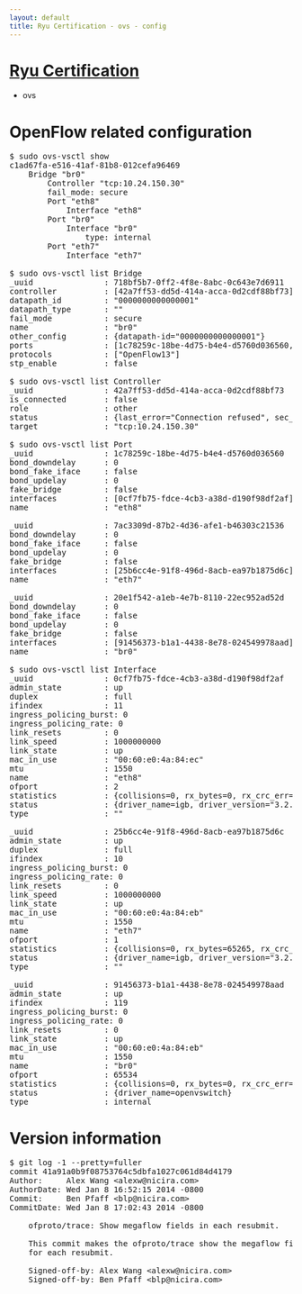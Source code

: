 ```yaml
---
layout: default
title: Ryu Certification - ovs - config
---
```

# [Ryu Certification](http://osrg.github.io/ryu/certification.html)
* ovs 

# OpenFlow related configuration
<pre>
$ sudo ovs-vsctl show
c1ad67fa-e516-41af-81b8-012cefa96469
    Bridge "br0"
        Controller "tcp:10.24.150.30"
        fail_mode: secure
        Port "eth8"
            Interface "eth8"
        Port "br0"
            Interface "br0"
                type: internal
        Port "eth7"
            Interface "eth7"

$ sudo ovs-vsctl list Bridge
_uuid               : 718bf5b7-0ff2-4f8e-8abc-0c643e7d6911
controller          : [42a7ff53-dd5d-414a-acca-0d2cdf88bf73]
datapath_id         : "0000000000000001"
datapath_type       : ""
fail_mode           : secure
name                : "br0"
other_config        : {datapath-id="0000000000000001"}
ports               : [1c78259c-18be-4d75-b4e4-d5760d036560, 20e1f542-a1eb-4e7b-8110-22ec952ad52d, 7ac3309d-87b2-4d36-afe1-b46303c21536]
protocols           : ["OpenFlow13"]
stp_enable          : false

$ sudo ovs-vsctl list Controller
_uuid               : 42a7ff53-dd5d-414a-acca-0d2cdf88bf73
is_connected        : false
role                : other
status              : {last_error="Connection refused", sec_since_connect="352", sec_since_disconnect="0", state=BACKOFF}
target              : "tcp:10.24.150.30"

$ sudo ovs-vsctl list Port
_uuid               : 1c78259c-18be-4d75-b4e4-d5760d036560
bond_downdelay      : 0
bond_fake_iface     : false
bond_updelay        : 0
fake_bridge         : false
interfaces          : [0cf7fb75-fdce-4cb3-a38d-d190f98df2af]
name                : "eth8"

_uuid               : 7ac3309d-87b2-4d36-afe1-b46303c21536
bond_downdelay      : 0
bond_fake_iface     : false
bond_updelay        : 0
fake_bridge         : false
interfaces          : [25b6cc4e-91f8-496d-8acb-ea97b1875d6c]
name                : "eth7"

_uuid               : 20e1f542-a1eb-4e7b-8110-22ec952ad52d
bond_downdelay      : 0
bond_fake_iface     : false
bond_updelay        : 0
fake_bridge         : false
interfaces          : [91456373-b1a1-4438-8e78-024549978aad]
name                : "br0"

$ sudo ovs-vsctl list Interface
_uuid               : 0cf7fb75-fdce-4cb3-a38d-d190f98df2af
admin_state         : up
duplex              : full
ifindex             : 11
ingress_policing_burst: 0
ingress_policing_rate: 0
link_resets         : 0
link_speed          : 1000000000
link_state          : up
mac_in_use          : "00:60:e0:4a:84:ec"
mtu                 : 1550
name                : "eth8"
ofport              : 2
statistics          : {collisions=0, rx_bytes=0, rx_crc_err=0, rx_dropped=0, rx_errors=0, rx_frame_err=0, rx_over_err=0, rx_packets=0, tx_bytes=20536, tx_dropped=0, tx_errors=0, tx_packets=220}
status              : {driver_name=igb, driver_version="3.2.10-k", firmware_version="3.10-0"}
type                : ""

_uuid               : 25b6cc4e-91f8-496d-8acb-ea97b1875d6c
admin_state         : up
duplex              : full
ifindex             : 10
ingress_policing_burst: 0
ingress_policing_rate: 0
link_resets         : 0
link_speed          : 1000000000
link_state          : up
mac_in_use          : "00:60:e0:4a:84:eb"
mtu                 : 1550
name                : "eth7"
ofport              : 1
statistics          : {collisions=0, rx_bytes=65265, rx_crc_err=0, rx_dropped=0, rx_errors=0, rx_frame_err=0, rx_over_err=0, rx_packets=660, tx_bytes=0, tx_dropped=0, tx_errors=0, tx_packets=0}
status              : {driver_name=igb, driver_version="3.2.10-k", firmware_version="3.10-0"}
type                : ""

_uuid               : 91456373-b1a1-4438-8e78-024549978aad
admin_state         : up
ifindex             : 119
ingress_policing_burst: 0
ingress_policing_rate: 0
link_resets         : 0
link_state          : up
mac_in_use          : "00:60:e0:4a:84:eb"
mtu                 : 1550
name                : "br0"
ofport              : 65534
statistics          : {collisions=0, rx_bytes=0, rx_crc_err=0, rx_dropped=0, rx_errors=0, rx_frame_err=0, rx_over_err=0, rx_packets=0, tx_bytes=0, tx_dropped=0, tx_errors=0, tx_packets=0}
status              : {driver_name=openvswitch}
type                : internal
</pre>

# Version information
<pre>
$ git log -1 --pretty=fuller
commit 41a91a0b9f08753764c5dbfa1027c061d84d4179
Author:     Alex Wang &lt;alexw@nicira.com&gt;
AuthorDate: Wed Jan 8 16:52:15 2014 -0800
Commit:     Ben Pfaff &lt;blp@nicira.com&gt;
CommitDate: Wed Jan 8 17:02:43 2014 -0800

    ofproto/trace: Show megaflow fields in each resubmit.
    
    This commit makes the ofproto/trace show the megaflow fields
    for each resubmit.
    
    Signed-off-by: Alex Wang &lt;alexw@nicira.com&gt;
    Signed-off-by: Ben Pfaff &lt;blp@nicira.com&gt;
</pre>

